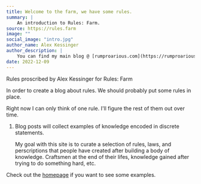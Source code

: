 ```yaml
---
title: Welcome to the farm, we have some rules.
summary: |
    An introduction to Rules: Farm.
source: https://rules.farm
image: ""
social_image: "intro.jpg"
author_name: Alex Kessinger
author_description: |
    You can find my main blog @ [rumproarious.com](https://rumproarious.com)
date: 2022-12-09
---
```


Rules proscribed by Alex Kessinger for Rules: Farm

In order to create a blog about rules. We should probably put some rules in place.

Right now I can only think of one rule. I'll figure the rest of them out over time.

1. Blog posts will collect examples of knowledge encoded in discrete statements.
    
    My goal with this site is to curate a selection of rules, laws, and perscriptions that people have created after building a body of knowledge. Craftsmen at the end of their lifes, knowledge gained after trying to do something hard, etc. 

Check out the [homepage](/) if you want to see some examples.
